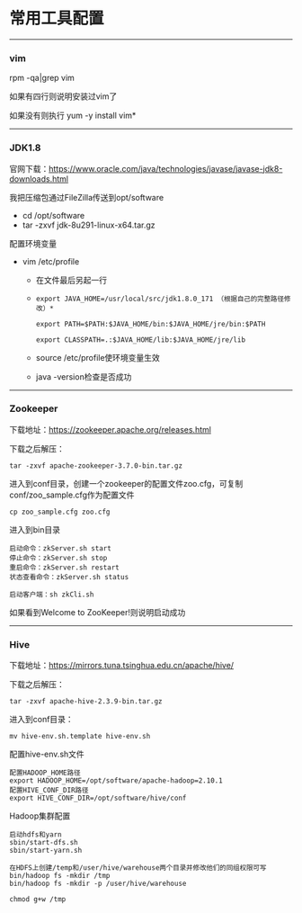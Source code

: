 # 常用工具配置

---------------

### vim

rpm -qa|grep vim

如果有四行则说明安装过vim了

如果没有则执行  yum -y install vim*



----------------------

### JDK1.8

官网下载：https://www.oracle.com/java/technologies/javase/javase-jdk8-downloads.html

我把压缩包通过FileZilla传送到opt/software

- cd /opt/software
- tar -zxvf jdk-8u291-linux-x64.tar.gz

配置环境变量

- vim /etc/profile

  - 在文件最后另起一行

  - ```
    export JAVA_HOME=/usr/local/src/jdk1.8.0_171 （根据自己的完整路径修改）*
    
    export PATH=$PATH:$JAVA_HOME/bin:$JAVA_HOME/jre/bin:$PATH
    
    export CLASSPATH=.:$JAVA_HOME/lib:$JAVA_HOME/jre/lib
    ```

  - source /etc/profile使环境变量生效
  
  - java -version检查是否成功
  
    

------------

### Zookeeper

下载地址：https://zookeeper.apache.org/releases.html

下载之后解压：

```
tar -zxvf apache-zookeeper-3.7.0-bin.tar.gz
```

进入到conf目录，创建一个zookeeper的配置文件zoo.cfg，可复制conf/zoo_sample.cfg作为配置文件

```
cp zoo_sample.cfg zoo.cfg
```

进入到bin目录

```
启动命令：zkServer.sh start
停止命令：zkServer.sh stop　　
重启命令：zkServer.sh restart
状态查看命令：zkServer.sh status
```

```
启动客户端：sh zkCli.sh
```

如果看到Welcome to ZooKeeper!则说明启动成功



------

### Hive

下载地址：https://mirrors.tuna.tsinghua.edu.cn/apache/hive/

下载之后解压：

```
tar -zxvf apache-hive-2.3.9-bin.tar.gz
```

进入到conf目录：

```
mv hive-env.sh.template hive-env.sh
```

配置hive-env.sh文件

```
配置HADOOP_HOME路径
export HADOOP_HOME=/opt/software/apache-hadoop=2.10.1
配置HIVE_CONF_DIR路径
export HIVE_CONF_DIR=/opt/software/hive/conf
```

Hadoop集群配置

```
启动hdfs和yarn
sbin/start-dfs.sh
sbin/start-yarn.sh

在HDFS上创建/temp和/user/hive/warehouse两个目录并修改他们的同组权限可写
bin/hadoop fs -mkdir /tmp
bin/hadoop fs -mkdir -p /user/hive/warehouse

chmod g+w /tmp
```

